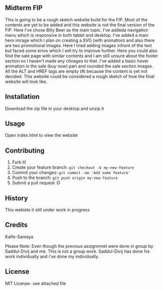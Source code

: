 ## Midterm FIP
This is going to be a rough sketch website build for the FIP.
Most of the contents are yet to be added and this website is not the final version of the FIP. Here I've chose Billy Beer as the main topic. I've addeda navigation menu which is responsive in both tablet and desktop. I've added a main hero imrage which I plan on creating a SVG (with animation) and also there are two promotional images. Here I tried adding images infront of the text but faced some erros which I will try to improve further. Here you could also find the sale page with similar contents and I am still unsure about the footer section so I haven't made any chnages to that. I've added a basic hover animation in the sale (buy now) part and rounded the sale section images. All the ALT and HREF tags are empty (#) because the content is yet not decided. This website could be considered a rough sketch of how the final website will look like.

## Installation
Download the zip file in your desktop and unzip it
## Usage
Open index.html to view the website
## Contributing
1. Fork it!
2. Create your feature branch: `git checkout -b my-new-feature`
3. Commit your changes: `git commit -am 'Add some feature'`
4. Push to the branch: `git push origin my-new-feature`
5. Submit a pull request :D
## History
This webiste it still under work in progress 
## Credits
Kafle-Samaya

Please Note: Even though the previous assignmnet were done in group by Saddul-Divij and me. This is not a group work. Saddul-Divij has done his work individually and i've done my individually.

## License
MIT License- see attached file
